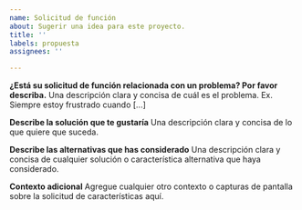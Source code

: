 ```yaml
---
name: Solicitud de función
about: Sugerir una idea para este proyecto.
title: ''
labels: propuesta
assignees: ''

---
```


**¿Está su solicitud de función relacionada con un problema? Por favor describa.**
Una descripción clara y concisa de cuál es el problema. Ex. Siempre estoy frustrado cuando [...]

**Describe la solución que te gustaría**
Una descripción clara y concisa de lo que quiere que suceda.

**Describe las alternativas que has considerado**
Una descripción clara y concisa de cualquier solución o característica alternativa que haya considerado.

**Contexto adicional**
Agregue cualquier otro contexto o capturas de pantalla sobre la solicitud de características aquí.
